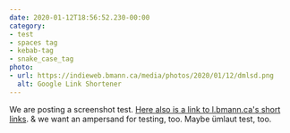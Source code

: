 ```yaml
---
date: 2020-01-12T18:56:52.230-00:00
category:
- test
- spaces tag
- kebab-tag
- snake_case_tag
photo:
- url: https://indieweb.bmann.ca/media/photos/2020/01/12/dmlsd.png
  alt: Google Link Shortener
---
```

We are posting a screenshot test. [Here also is a link to l.bmann.ca's short links](http://l.bmann.ca/content.py). & we want an ampersand for testing, too. Maybe ümlaut test, too.

